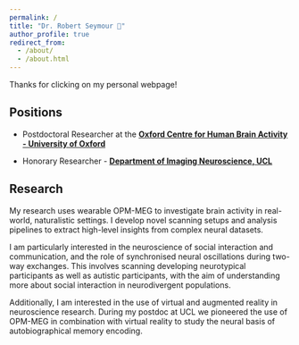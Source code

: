 ```yaml
---
permalink: /
title: "Dr. Robert Seymour 🧠"
author_profile: true
redirect_from: 
  - /about/
  - /about.html
---
```


Thanks for clicking on my personal webpage!

## Positions 

- Postdoctoral Researcher at the **[Oxford Centre for Human Brain Activity - University of Oxford]([https://www.fil.ion.ucl.ac.uk/](https://www.win.ox.ac.uk/about/our-locations/OHBA))**

- Honorary Researcher - **[Department of Imaging Neuroscience, UCL](https://www.ucl.ac.uk/ion/research/research-departments/department-imaging-neuroscience)**

## Research
My research uses wearable OPM-MEG to investigate brain activity in real-world, naturalistic settings. I develop novel scanning setups and analysis pipelines to extract high-level insights from complex neural datasets.

I am particularly interested in the neuroscience of social interaction and communication, and the role of synchronised neural oscillations during two-way exchanges. This involves scanning developing neurotypical participants as well as autistic participants, with the aim of understanding more about social interaction in neurodivergent populations. 

Additionally, I am interested in the use of virtual and augmented reality in neuroscience research. During my postdoc at UCL we pioneered the use of OPM-MEG in combination with virtual reality to study the neural basis of autobiographical memory encoding.